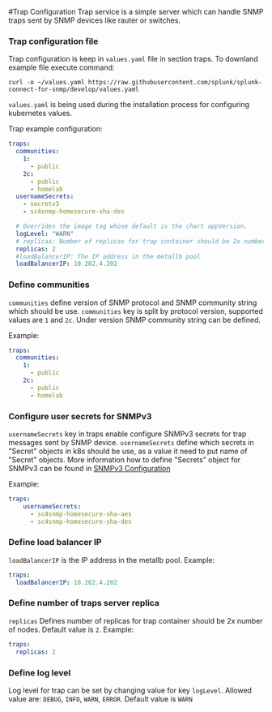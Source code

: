 #Trap Configuration
Trap service is a simple server which can handle SNMP traps sent by SNMP devices like rauter or switches.   

### Trap configuration file

Trap configuration is keep in `values.yaml` file in section traps.  To downland example file execute command:
```
curl -o ~/values.yaml https://raw.githubusercontent.com/splunk/splunk-connect-for-snmp/develop/values.yaml
```
`values.yaml` is being used during the installation process for configuring kubernetes values.

Trap example configuration:
```yaml
traps:
  communities:
    1:
      - public 
    2c:
      - public
      - homelab
  usernameSecrets:
    - secretv3
    - sc4snmp-homesecure-sha-des

  # Overrides the image tag whose default is the chart appVersion.
  logLevel: "WARN"
  # replicas: Number of replicas for trap container should be 2x number of nodes
  replicas: 2
  #loadBalancerIP: The IP address in the metallb pool
  loadBalancerIP: 10.202.4.202
```

### Define communities 
`communities` define version of SNMP protocol and SNMP community string which should be use. 
`communities` key is split by protocol version, supported values are `1` and `2c`. Under version SNMP community string can be defined. 

Example: 
```yaml
traps:
  communities:
    1:
      - public 
    2c:
      - public
      - homelab
```

### Configure user secrets for SNMPv3 
`usernameSecrets` key in traps enable configure SNMPv3 secrets for trap messages sent by SNMP device. `usernameSecrets` define which secrets 
in "Secret" objects in k8s should be use, as a value it need to put name of "Secret" objects. 
More information how to define "Secrets" object for SNMPv3 can be found in [SNMPv3 Configuration](snmpv3-configuration.md)

Example:
```yaml
traps:
    usernameSecrets:
      - sc4snmp-homesecure-sha-aes
      - sc4snmp-homesecure-sha-des
```   
### Define load balancer IP
`loadBalancerIP` is the IP address in the metallb pool. 
Example:
```yaml
traps:
  loadBalancerIP: 10.202.4.202
```

### Define number of traps server replica
`replicas` Defines number of replicas for trap container should be 2x number of nodes. Default value is `2`. 
Example:
```yaml
traps:
  replicas: 2
```

### Define log level
Log level for trap can be set by changing value for key `logLevel`. Allowed value are: `DEBUG`, `INFO`, `WARN`, `ERROR`. 
Default value is `WARN`

 